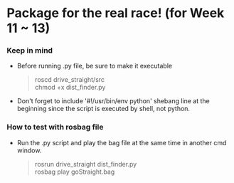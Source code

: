 # Package for the real race! (for Week 11 ~ 13)
### Keep in mind 
- Before running .py file, be sure to make it executable
  > roscd drive_straight/src </br>
  > chmod +x dist_finder.py

- Don't forget to include '#!/usr/bin/env python' shebang line at the beginning since the script is executed by shell, not python.


### How to test with rosbag file
- Run the .py script and play the bag file at the same time in another cmd window.
  > rosrun drive_straight dist_finder.py</br>
  > rosbag play goStraight.bag

